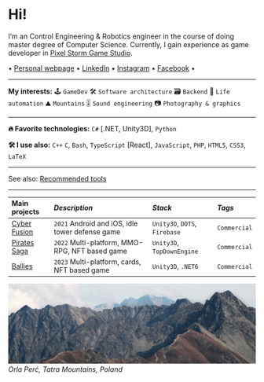 # Hi!
<!--brief-->
I’m an Control Engineering & Robotics engineer in the course of doing master degree of Computer Science.
Currently, I gain experience as game developer in [Pixel Storm Game Studio](https://pixelstorm.pl/).

<!--ignore-->
 • [Personal webpage](https://goorkamateusz.github.io)
 • [LinkedIn](https://www.linkedin.com/in/goorkamateusz/)
 • [Instagram](https://www.instagram.com/goorkamateusz/)
 • [Facebook](https://www.facebook.com/goorkamateusz)
 •
<!--/ignore-->

___
**My interests:**
🕹 `GameDev`
🛠 `Software architecture`
🗃 `Backend`
🤖 `Life automation`
⛰ `Mountains`
🎚 `Sound engineering`
📷 `Photography & graphics`

___
**🔥 Favorite technologies:**
`C#` [.NET, Unity3D],
`Python`


**🛠 I use also:**
`C++`
`C`,
`Bash`,
`TypeScript` [React],
`JavaScript`,
`PHP`,
`HTML5`,
`CSS3`,
`LaTeX`
<!--/brief-->

___

See also: [Recommended tools](tools.md)

___
| **Main projects** | _Description_                                   | _Stack_                       | _Tags_       |
| :---------------- | :---------------------------------------------- | :---------------------------- | :----------- |
| [Cyber Fusion]    | `2021` Android and iOS, idle tower defense game | `Unity3D`, `DOTS`, `Firebase` | `Commercial` |
| [Pirates Saga]    | `2022` Multi-platform, MMO-RPG, NFT based game  | `Unity3D`, `TopDownEngine`    | `Commercial` |
| [Ballies]         | `2023` Multi-platform, cards, NFT based game    | `Unity3D`, `.NET6`            | `Commercial` |

<!-- | [Graph Map]    | My graduation project                                | ASP.NET, JS, MariaDB | -->

[Cyber Fusion]: https://goorkamateusz.github.io/cyber-fushion.html
[Pirates Saga]: https://piratessaga.pl/
[Graph Map]: https://goorkamateusz.github.io/GraphMap.html
[Ballies]: https://ballies.gg

![Photo of...](img/orla-perc-wide.jpg)
_Orla Perć, Tatra Mountains, Poland_
